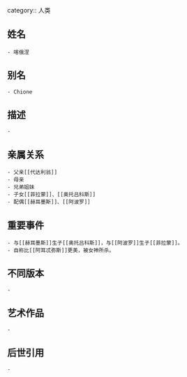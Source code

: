 category:: 人类
## 姓名
	- 喀俄涅
## 别名
	- Chione
## 描述
	-
## 亲属关系
	- 父亲[[代达利翁]]
	- 母亲
	- 兄弟姐妹
	- 子女[[菲拉蒙]]、[[奥托吕科斯]]
	- 配偶[[赫耳墨斯]]、[[阿波罗]]
## 重要事件
	- 与[[赫耳墨斯]]生子[[奥托吕科斯]]，与[[阿波罗]]生子[[菲拉蒙]]。
	- 自称比[[阿耳忒弥斯]]更美，被女神所杀。
## 不同版本
	-
## 艺术作品
	-
## 后世引用
	-
